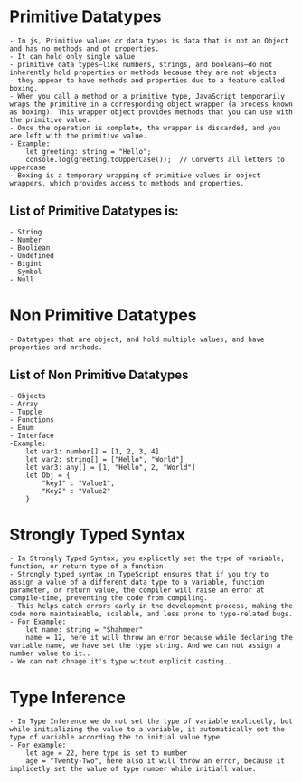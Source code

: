 # Primitive Datatypes
    - In js, Primitive values or data types is data that is not an Object and has no methods and ot properties.
    - It can hold only single value
    - primitive data types—like numbers, strings, and booleans—do not inherently hold properties or methods because they are not objects
    - they appear to have methods and properties due to a feature called boxing.
    - When you call a method on a primitive type, JavaScript temporarily wraps the primitive in a corresponding object wrapper (a process known as boxing). This wrapper object provides methods that you can use with the primitive value.
    - Once the operation is complete, the wrapper is discarded, and you are left with the primitive value.
    - Example:
        let greeting: string = "Hello";
        console.log(greeting.toUpperCase());  // Converts all letters to uppercase
    - Boxing is a temporary wrapping of primitive values in object wrappers, which provides access to methods and properties.
## List of Primitive Datatypes is:
    - String
    - Number
    - Booliean
    - Undefined
    - Bigint 
    - Symbol
    - Null

# Non Primitive Datatypes
    - Datatypes that are object, and hold multiple values, and have properties and mrthods.
## List of Non Primitive Datatypes
    - Objects
    - Array
    - Tupple
    - Functions
    - Enum
    - Interface
    -Example:
        let var1: number[] = [1, 2, 3, 4]
        let var2: string[] = ["Hello", "World"]
        let var3: any[] = [1, "Hello", 2, "World"]
        let Obj = {
            "key1" : "Value1",
            "Key2" : "Value2" 
        }

# Strongly Typed Syntax
    - In Strongly Typed Syntax, you explicetly set the type of variable, function, or return type of a function.
    - Strongly typed syntax in TypeScript ensures that if you try to assign a value of a different data type to a variable, function parameter, or return value, the compiler will raise an error at compile-time, preventing the code from compiling.
    - This helps catch errors early in the development process, making the code more maintainable, scalable, and less prone to type-related bugs.
    - For Example:
        let name: string = "Shahmeer"
        name = 12, here it will throw an error because while declaring the variable name, we have set the type string. And we can not assign a number value to it..
    - We can not chnage it's type witout explicit casting..

# Type Inference 
    - In Type Inference we do not set the type of variable explicetly, but while initializing the value to a variable, it automatically set the type of variable according the to initial value type.
    - For example:
        let age = 22, here type is set to number
        age = "Twenty-Two", here also it will throw an error, because it implicetly set the value of type number while initiall value. 
